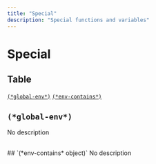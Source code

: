 ```yaml
---
title: "Special"
description: "Special functions and variables"
---
```


# Special

## Table

[`(*global-env*)`](#*global-env*)  [`(*env-contains*)`](#*env-contains*)  
## `(*global-env*)`
<a id="*global-env*"></a>
No description

<br>
## `(*env-contains* object)`
<a id="*env-contains*"></a>
No description

<br>

